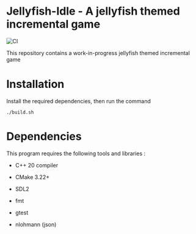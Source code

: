 # Jellyfish-Idle - A jellyfish themed incremental game
![CI](https://github.com/VacheDesNeiges/Jellyfish-Idle/actions/workflows/cmake-single-platform.yml/badge.svg)

This repository contains a work-in-progress jellyfish themed incremental game

# Installation
Install the required dependencies, then run the command
```
./build.sh
```

# Dependencies
This program requires the following tools and libraries :

- C++ 20 compiler
- CMake 3.22+
  
- SDL2
- fmt
- gtest
- nlohmann (json)

